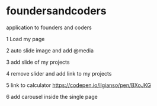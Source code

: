 # foundersandcoders
application to founders and coders

1 Load my page

2 auto slide image and add @media

3 add slide of my projects

4 remove slider and add link to my projects

5 link to calculator https://codepen.io/ilgianso/pen/BXoJKG

6 add carousel inside the single page

